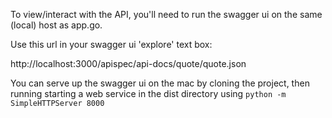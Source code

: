 To view/interact with the API, you'll need to run the swagger ui on the
same (local) host as app.go.

Use this url in your swagger ui 'explore' text box:

http://localhost:3000/apispec/api-docs/quote/quote.json

You can serve up the swagger ui on the mac by cloning the project, then
running starting a web service in the dist directory using
`python -m SimpleHTTPServer 8000`
